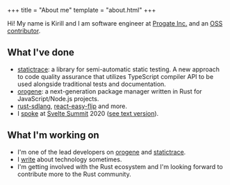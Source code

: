 +++
title = "About me"
template = "about.html"
+++

Hi! My name is Kirill and I am software engineer at [Progate Inc.](https://progate.com/) and an [OSS contributor](https://github.com/jlkiri).

## What I've done

- [statictrace](https://github.com/yumemi-inc/statictrace): a library for semi-automatic static testing. A new approach to code quality assurance that utilizes TypeScript compiler API to be used alongside traditional tests and documentation.
- [orogene](https://github.com/orogene/orogene): a next-generation package manager written in Rust for JavaScript/Node.js projects.
- [rust-sdlang](https://github.com/jlkiri/rust-sdlang), [react-easy-flip](https://github.com/jlkiri/react-easy-flip) and more.
- I [spoke](https://www.youtube.com/watch?v=9S8GUTcMsgA) at [Svelte Summit](https://sveltesummit.com/) 2020 ([see text version](https://www.kirillvasiltsov.com/writing/unlocking-the-power-of-svelte-actions/)).

## What I'm working on

- I'm one of the lead developers on [orogene](https://github.com/orogene/orogene) and [statictrace](https://github.com/yumemi-inc/statictrace).
- I [write](https://www.kirillvasiltsov.com/writing/) about technology sometimes.
- I'm getting involved with the Rust ecosystem and I'm looking forward to contribute more to the Rust community.
